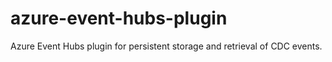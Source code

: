 # azure-event-hubs-plugin
Azure Event Hubs plugin for persistent storage and retrieval of CDC events.
